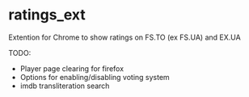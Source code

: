 ratings_ext
===========

Extention for Chrome to show ratings on FS.TO (ex FS.UA) and EX.UA

TODO:
- Player page clearing for firefox
- Options for enabling/disabling voting system
- imdb transliteration search
